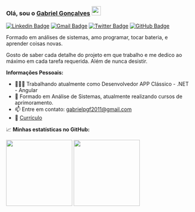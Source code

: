 ### Olá, sou o [Gabriel Gonçalves](https://gabrielpgf.github.io/curriculum/) <img src="https://media.giphy.com/media/hvRJCLFzcasrR4ia7z/giphy.gif" width="25px">

[![Linkedin Badge](https://img.shields.io/badge/LinkedIn-0077B5?style=for-the-badge&logo=linkedin&logoColor=white)](https://www.linkedin.com/in/gabriel-goncalves-6b7409a2/)
[![Gmail Badge](https://img.shields.io/badge/Gmail-D14836?style=for-the-badge&logo=gmail&logoColor=white)](mailto:gabrielpgf2011@gmail.com)
[![Twitter Badge](https://img.shields.io/badge/Twitter-1DA1F2?style=for-the-badge&logo=twitter&logoColor=white)](https://twitter.com/GabrielPGF)
[![GitHub Badge](https://img.shields.io/badge/GitHub-100000?style=for-the-badge&logo=github&logoColor=white)](https://github.com/gabrielpgf/)

Formado em análises de sistemas, amo programar, tocar bateria, e aprender coisas novas.

Gosto de saber cada detalhe do projeto em que trabalho e me dedico ao máximo em cada tarefa requerida. Além de nunca desistir.

**Informações Pessoais:**

- 👨🏻‍💻 Trabalhando atualmente como Desenvolvedor APP Clássico - .NET - Angular
- 🚀 Formado em Análise de Sistemas, atualmente realizando cursos de aprimoramento.
- 📫 Entre em contato: gabrielpgf2011@gmail.com
- 📝 [Currículo](https://gabrielpgf.github.io/curriculum/)

📈 **Minhas estatísticas no GitHub:**

<p>
  <img height="180em" src="https://github-readme-stats.vercel.app/api?username=gabrielpgf&show_icons=true&hide_border=true&&count_private=true&include_all_commits=true" />
  <img height="180em" src="https://github-readme-stats.vercel.app/api/top-langs/?username=gabrielpgf&exclude_repo=KNN-Image-Classification&show_icons=true&hide_border=true&layout=compact&langs_count=8"/>
</p>
